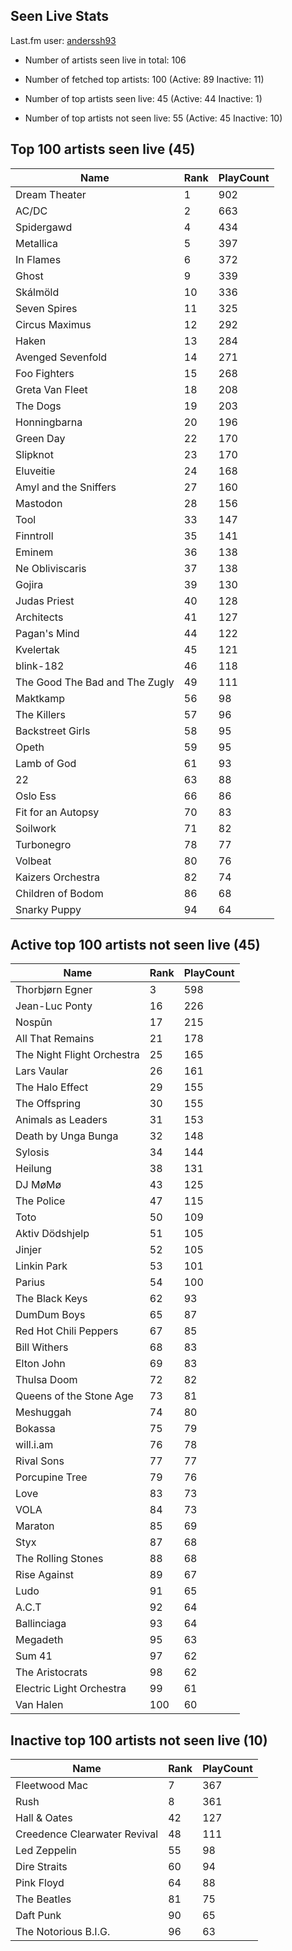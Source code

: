## Seen Live Stats

Last.fm user: [anderssh93](https://www.last.fm/user/anderssh93)

- Number of artists seen live in total: 106

- Number of fetched top artists: 100 (Active: 89 Inactive: 11)

- Number of top artists seen live: 45 (Active: 44 Inactive: 1)

- Number of top artists not seen live: 55 (Active: 45 Inactive: 10)

## Top 100 artists seen live (45)

Name                           | Rank | PlayCount
------------------------------ | ---- | ---------
Dream Theater                  | 1    | 902      
AC/DC                          | 2    | 663      
Spidergawd                     | 4    | 434      
Metallica                      | 5    | 397      
In Flames                      | 6    | 372      
Ghost                          | 9    | 339      
Skálmöld                       | 10   | 336      
Seven Spires                   | 11   | 325      
Circus Maximus                 | 12   | 292      
Haken                          | 13   | 284      
Avenged Sevenfold              | 14   | 271      
Foo Fighters                   | 15   | 268      
Greta Van Fleet                | 18   | 208      
The Dogs                       | 19   | 203      
Honningbarna                   | 20   | 196      
Green Day                      | 22   | 170      
Slipknot                       | 23   | 170      
Eluveitie                      | 24   | 168      
Amyl and the Sniffers          | 27   | 160      
Mastodon                       | 28   | 156      
Tool                           | 33   | 147      
Finntroll                      | 35   | 141      
Eminem                         | 36   | 138      
Ne Obliviscaris                | 37   | 138      
Gojira                         | 39   | 130      
Judas Priest                   | 40   | 128      
Architects                     | 41   | 127      
Pagan's Mind                   | 44   | 122      
Kvelertak                      | 45   | 121      
blink-182                      | 46   | 118      
The Good The Bad and The Zugly | 49   | 111      
Maktkamp                       | 56   | 98       
The Killers                    | 57   | 96       
Backstreet Girls               | 58   | 95       
Opeth                          | 59   | 95       
Lamb of God                    | 61   | 93       
22                             | 63   | 88       
Oslo Ess                       | 66   | 86       
Fit for an Autopsy             | 70   | 83       
Soilwork                       | 71   | 82       
Turbonegro                     | 78   | 77       
Volbeat                        | 80   | 76       
Kaizers Orchestra              | 82   | 74       
Children of Bodom              | 86   | 68       
Snarky Puppy                   | 94   | 64       

## Active top 100 artists not seen live (45)

Name                       | Rank | PlayCount
-------------------------- | ---- | ---------
Thorbjørn Egner            | 3    | 598      
Jean-Luc Ponty             | 16   | 226      
Nospūn                     | 17   | 215      
All That Remains           | 21   | 178      
The Night Flight Orchestra | 25   | 165      
Lars Vaular                | 26   | 161      
The Halo Effect            | 29   | 155      
The Offspring              | 30   | 155      
Animals as Leaders         | 31   | 153      
Death by Unga Bunga        | 32   | 148      
Sylosis                    | 34   | 144      
Heilung                    | 38   | 131      
DJ MøMø                    | 43   | 125      
The Police                 | 47   | 115      
Toto                       | 50   | 109      
Aktiv Dödshjelp            | 51   | 105      
Jinjer                     | 52   | 105      
Linkin Park                | 53   | 101      
Parius                     | 54   | 100      
The Black Keys             | 62   | 93       
DumDum Boys                | 65   | 87       
Red Hot Chili Peppers      | 67   | 85       
Bill Withers               | 68   | 83       
Elton John                 | 69   | 83       
Thulsa Doom                | 72   | 82       
Queens of the Stone Age    | 73   | 81       
Meshuggah                  | 74   | 80       
Bokassa                    | 75   | 79       
will.i.am                  | 76   | 78       
Rival Sons                 | 77   | 77       
Porcupine Tree             | 79   | 76       
Love                       | 83   | 73       
VOLA                       | 84   | 73       
Maraton                    | 85   | 69       
Styx                       | 87   | 68       
The Rolling Stones         | 88   | 68       
Rise Against               | 89   | 67       
Ludo                       | 91   | 65       
A.C.T                      | 92   | 64       
Ballinciaga                | 93   | 64       
Megadeth                   | 95   | 63       
Sum 41                     | 97   | 62       
The Aristocrats            | 98   | 62       
Electric Light Orchestra   | 99   | 61       
Van Halen                  | 100  | 60       

## Inactive top 100 artists not seen live (10)

Name                         | Rank | PlayCount
---------------------------- | ---- | ---------
Fleetwood Mac                | 7    | 367      
Rush                         | 8    | 361      
Hall & Oates                 | 42   | 127      
Creedence Clearwater Revival | 48   | 111      
Led Zeppelin                 | 55   | 98       
Dire Straits                 | 60   | 94       
Pink Floyd                   | 64   | 88       
The Beatles                  | 81   | 75       
Daft Punk                    | 90   | 65       
The Notorious B.I.G.         | 96   | 63       
